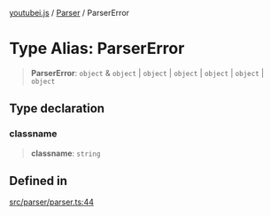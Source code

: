 [youtubei.js](../../../README.md) / [Parser](../README.md) / ParserError

# Type Alias: ParserError

> **ParserError**: `object` & `object` \| `object` \| `object` \| `object` \| `object` \| `object`

## Type declaration

### classname

> **classname**: `string`

## Defined in

[src/parser/parser.ts:44](https://github.com/LuanRT/YouTube.js/blob/fc5571629eca037af7de03f4b903da6add1f300b/src/parser/parser.ts#L44)
